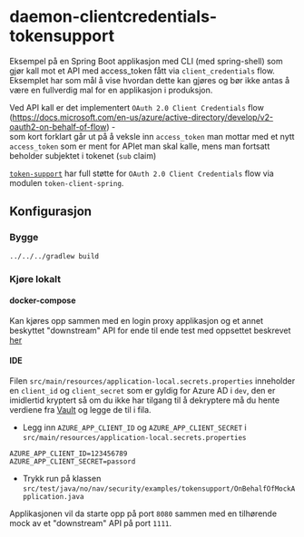 # daemon-clientcredentials-tokensupport
Eksempel på en Spring Boot applikasjon med CLI (med spring-shell) som gjør kall mot et API med access_token fått via `client_credentials` flow.  Eksemplet har som mål å vise hvordan dette kan gjøres og bør ikke antas å være en fullverdig mal for en applikasjon i produksjon.  

Ved API kall er det implementert `OAuth 2.0 Client Credentials` flow (https://docs.microsoft.com/en-us/azure/active-directory/develop/v2-oauth2-on-behalf-of-flow) -  
som kort forklart går ut på å veksle inn `access_token` man mottar med et nytt `access_token` som er ment for APIet man skal kalle, mens man fortsatt beholder subjektet i tokenet (`sub` claim)

[`token-support`](https://github.com/navikt/token-support) har full støtte for `OAuth 2.0 Client Credentials` flow via modulen `token-client-spring`. 
                                   

## Konfigurasjon

### Bygge

`../../../gradlew build`

### Kjøre lokalt

#### docker-compose
Kan kjøres opp sammen med en login proxy applikasjon og et annet beskyttet "downstream" API for ende til ende test med oppsettet beskrevet [her](../../docker)

#### IDE

Filen `src/main/resources/application-local.secrets.properties` inneholder en `client_id` og `client_secret` som er gyldig for Azure AD i `dev`, 
den er imidlertid kryptert så om du ikke har tilgang til å dekryptere må du hente verdiene fra [Vault](https://vault.adeo.no/ui/vault/secrets/azuread/show/dev/creds/security-blueprint-client) 
og legge de til i fila.

- Legg inn `AZURE_APP_CLIENT_ID` og `AZURE_APP_CLIENT_SECRET` i  `src/main/resources/application-local.secrets.properties`

```
AZURE_APP_CLIENT_ID=123456789
AZURE_APP_CLIENT_SECRET=passord
```


- Trykk run på klassen `src/test/java/no/nav/security/examples/tokensupport/OnBehalfOfMockApplication.java`


Applikasjonen vil da starte opp på port `8080` sammen med en tilhørende mock av et "downstream" API på port `1111`.

